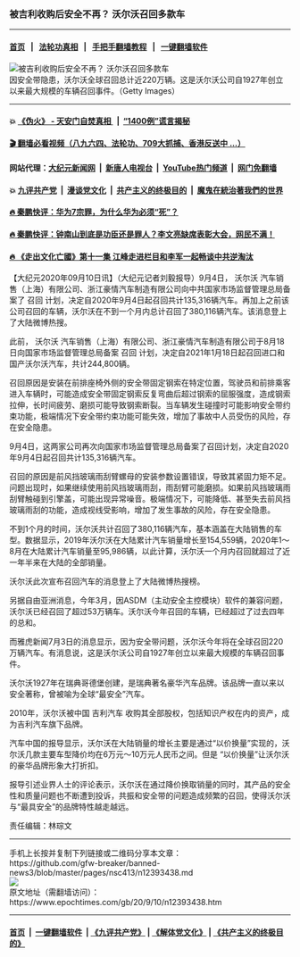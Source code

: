 ### 被吉利收购后安全不再？ 沃尔沃召回多款车
------------------------

#### [首页](https://github.com/gfw-breaker/banned-news3/blob/master/README.md) &nbsp;&nbsp;|&nbsp;&nbsp; [法轮功真相](https://github.com/begood0513/basic/blob/master/README.md)  &nbsp;&nbsp;|&nbsp;&nbsp; [手把手翻墙教程](https://github.com/gfw-breaker/guides/wiki)  &nbsp;&nbsp;|&nbsp;&nbsp; [一键翻墙软件](https://github.com/gfw-breaker/nogfw/blob/master/README.md)  



<div><img alt="被吉利收购后安全不再？ 沃尔沃召回多款车" class="attachment-djy_600_400 size-djy_600_400 wp-post-image" src="https://i.epochtimes.com/assets/uploads/2010/03/1003281009101002.jpg"/>
<div class="caption">
 因安全带隐患，沃尔沃全球召回总计近220万辆。这是沃尔沃公司自1927年创立以来最大规模的车辆召回事件。（Getty Images）
</div></div><hr/>

#### 💥 [《伪火》 - 天安门自焚真相 ](http://141.164.51.119:10000/videos/blog/weihuo.html)&nbsp; |&nbsp; [“1400例”谎言揭秘  ](http://141.164.51.119:10000/videos/blog/jiexi1400.html)

#### [ 🎬  翻墙必看视频（八九六四、法轮功、709大抓捕、香港反送中 ...）](https://github.com/gfw-breaker/links/blob/master/banned.md)

#### 网站代理：[大纪元新闻网](http://167.172.10.89:10080/gb/) &nbsp;|&nbsp; [新唐人电视台](http://167.172.10.89:8808/gb/)  &nbsp;|&nbsp; [YouTube热门频道](http://158.247.203.241/youtube.html) &nbsp;|&nbsp; [网门免翻墙](http://158.247.203.241:11000/show.aspx?name=ogHome)

#### 💥 [九评共产党](http://141.164.51.119:10000/videos/res/jiuping/)&nbsp; |&nbsp; [漫谈党文化](http://141.164.51.119:10000/videos/res/mtdwh/)&nbsp; |&nbsp; [共产主义的终极目的](http://141.164.51.119:10000/videos/res/zjmd/)&nbsp; |&nbsp; [魔鬼在統治著我們的世界](http://141.164.51.119:10000/videos/res/TheSpecter/)  

#### [ 🔥  秦鹏快评：华为7宗罪，为什么华为必须“死”？](http://141.164.51.119:10000/videos/news/qp01.html)

#### [ 🔥  秦鹏快评：钟南山到底是功臣还是罪人？李文亮缺席表彰大会，网民不满！](http://141.164.51.119:10000/videos/news/qp02.html)

#### [ 🔥  《走出文化亡國》第十一集 江峰走进栏目和李军一起畅谈中共逆淘汰](http://141.164.51.119:10000/videos/news/../res/zcwhwg/index.html)

<div><p>
 【大纪元2020年09月10日讯】（大纪元记者刘毅报导）9月4日，
 <ok href="https://www.epochtimes.com/gb/tag/%E6%B2%83%E5%B0%94%E6%B2%83.html">
  沃尔沃
 </ok>
 汽车销售（上海）有限公司、浙江豪情汽车制造有限公司向中共国家市场监督管理总局备案了
 <ok href="https://www.epochtimes.com/gb/tag/%E5%8F%AC%E5%9B%9E.html">
  召回
 </ok>
 计划，决定自2020年9月4日起召回共计135,316辆汽车。再加上之前该公司召回的车辆，沃尔沃在不到一个月内总计召回了380,116辆汽车。该消息登上了大陆微博热搜。
</p>
<p>
 此前，
 <ok href="https://www.epochtimes.com/gb/tag/%E6%B2%83%E5%B0%94%E6%B2%83.html">
  沃尔沃
 </ok>
 汽车销售（上海）有限公司、浙江豪情汽车制造有限公司于8月18日向国家市场监督管理总局备案
 <ok href="https://www.epochtimes.com/gb/tag/%E5%8F%AC%E5%9B%9E.html">
  召回
 </ok>
 计划，决定自2021年1月18日起召回进口和国产沃尔沃汽车，共计244,800辆。
</p>
<p>
 召回原因是安装在前排座椅外侧的安全带固定钢索在特定位置，驾驶员和前排乘客进入车辆时，可能造成安全带固定钢索反复弯曲后超过钢索的屈服强度，造成钢索拉伸，长时间疲劳、磨损可能导致钢索断裂。当车辆发生碰撞时可能影响安全带约束功能，极端情况下安全带约束功能可能失效，增加了事故中人员受伤的风险，存在安全隐患。
</p>
<p>
 9月4日，这两家公司再次向国家市场监督管理总局备案了召回计划，决定自2020年9月4日起召回共计135,316辆汽车。
</p>
<p>
 召回的原因是前风挡玻璃雨刮臂螺母的安装参数设置错误，导致其紧固力矩不足。问题出现时，如果继续使用前风挡玻璃雨刮，雨刮臂可能磨损。如果前风挡玻璃雨刮臂触碰到引擎盖，可能出现异常噪音。极端情况下，可能降低、甚至失去前风挡玻璃雨刮的功能，造成视线受影响，增加了发生事故的风险，存在安全隐患。
</p>
<p>
 不到1个月的时间，沃尔沃共计召回了380,116辆汽车，基本涵盖在大陆销售的车型。数据显示，2019年沃尔沃在大陆累计汽车销量增长至154,559辆，2020年1～8月在大陆累计汽车销量至95,986辆，以此计算，沃尔沃一个月内召回就超过了近一年半来在大陆的全部销量。
</p>
<p>
 沃尔沃此次宣布召回汽车的消息登上了大陆微博热搜榜。
</p>
<p>
 另据自由亚洲消息，今年3月，因ASDM（主动安全主控模块）软件的兼容问题，沃尔沃已经召回了超过53万辆车。沃尔沃今年召回的车辆，已经超过了过去四年的总和。
</p>
<p>
 而雅虎新闻7月3日的消息显示，因为安全带问题，沃尔沃今年将在全球召回220万辆汽车。有消息说，这是沃尔沃公司自1927年创立以来最大规模的车辆召回事件。
</p>
<p>
 沃尔沃1927年在瑞典哥德堡创建，是瑞典著名豪华汽车品牌。该品牌一直以来以安全著称，曾被喻为全球“最安全”汽车。
</p>
<p>
 2010年，沃尔沃被中国
 <ok href="https://www.epochtimes.com/gb/tag/%E5%90%89%E5%88%A9%E6%B1%BD%E8%BD%A6.html">
  吉利汽车
 </ok>
 收购其全部股权，包括知识产权在内的资产，成为吉利汽车旗下品牌。
</p>
<p>
 汽车中国的报导显示，沃尔沃在大陆销量的增长主要是通过“以价换量”实现的，沃尔沃几款主要车型降价均在6万元～10万元人民币之间。但是 “以价换量”让沃尔沃的豪华品牌形象大打折扣。
</p>
<p>
 报导引述业界人士的评论表示，沃尔沃在通过降价换取销量的同时，其产品的安全性和质量问题也不断遭到投诉，共振和安全带的问题造成频繁的召回，使得沃尔沃与“最具安全”的品牌特性越走越远。
</p>
<p>
 责任编辑：林琮文
</p>
</div>
<hr/>
手机上长按并复制下列链接或二维码分享本文章：<br/>
https://github.com/gfw-breaker/banned-news3/blob/master/pages/nsc413/n12393438.md <br/>
<a href='https://github.com/gfw-breaker/banned-news3/blob/master/pages/nsc413/n12393438.md'><img src='https://github.com/gfw-breaker/banned-news3/blob/master/pages/nsc413/n12393438.md.png'/></a> <br/>
原文地址（需翻墙访问）：https://www.epochtimes.com/gb/20/9/10/n12393438.htm


------------------------
#### [首页](https://github.com/gfw-breaker/banned-news3/blob/master/README.md) &nbsp;|&nbsp; [一键翻墙软件](https://github.com/gfw-breaker/nogfw/blob/master/README.md) &nbsp;| [《九评共产党》](https://github.com/gfw-breaker/9ping.md/blob/master/README.md#九评之一评共产党是什么) | [《解体党文化》](https://github.com/gfw-breaker/jtdwh.md/blob/master/README.md) | [《共产主义的终极目的》](https://github.com/gfw-breaker/gczydzjmd.md/blob/master/README.md)


<img src='http://gfw-breaker.win/banned-news3/pages/nsc413/n12393438.md' width='0px' height='0px'/>